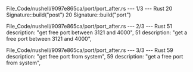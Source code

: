 File_Code/nushell/9097e865ca/port/port_after.rs --- 1/3 --- Rust
20         Signature::build("post")                                                                                                                          20         Signature::build("port")

File_Code/nushell/9097e865ca/port/port_after.rs --- 2/3 --- Rust
51                 description: "get free port between 3121 and 4000",                                                                                       51                 description: "get a free port between 3121 and 4000",

File_Code/nushell/9097e865ca/port/port_after.rs --- 3/3 --- Rust
59                 description: "get free port from system",                                                                                                 59                 description: "get a free port from system",

